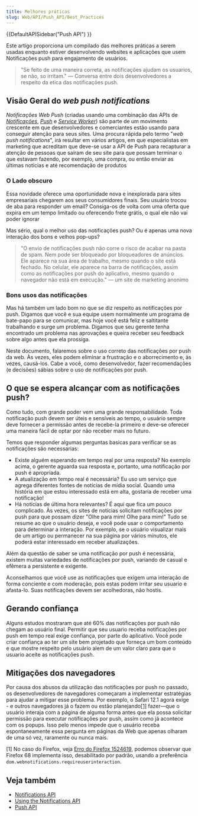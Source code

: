```yaml
---
title: Melhores práticas
slug: Web/API/Push_API/Best_Practices
---
```


{{DefaultAPISidebar("Push API") }}

Este artigo proporciona um compilado das melhores práticas a serem usadas enquanto estiver desenvolvendo websites e aplicações que usem Notificações push para engajamento de usuários.

> "Se feito de uma maneira correta, as notificações ajudam os usuarios, se não, so irritam." — Conversa entre dois desenvolvedores a respeito da etica das notificações push.

## Visão Geral do _web push notifications_

_Notificações Web Push_ (criadas usando uma combinação das APIs de _[Notificações](/pt-BR/docs/Web/API/Notifications_API)_, _[Push](/pt-BR/docs/Web/API/Push_API)_ e _[Service Worker](/pt-BR/docs/Web/API/Service_Worker_API)_) são parte de um movimento crescente em que desenvolvedores e comerciantes estão usando para conseguir atenção para seus sites. Uma procura rápida pelo termo "_web push notifications_", irá resultar em vários artigos, em que especialistas em marketing que acreditam que deve-se usar a API de Push para recapturar a atenção de pessoas que saíram de seu site para que possam terminar o que estavam fazendo, por exemplo, uma compra, ou então enviar as últimas notícias e até recomendação de produtos

### O Lado obscuro

Essa novidade oferece uma oportunidade nova e inexplorada para sites empresariais chegarem aos seus consumidores finais. Seu usuário trocou de aba para responder um email? Consiga-os de volta com uma oferta que expira em um tempo limitado ou oferecendo frete grátis, o qual ele não vai poder ignorar

Mas sério, qual o melhor uso das notificações push? Ou é apenas uma nova interação dos bons e velhos pop-ups?

> "O envio de notificações push não corre o risco de acabar na pasta de spam. Nem pode ser bloqueado por bloqueadores de anúncios. Ele aparece na sua área de trabalho, mesmo quando o site está fechado. No celular, ele aparece na barra de notificações, assim como as notificações por push do aplicativo, mesmo quando o navegador não está em execução." — um site de marketing anonimo

### Bons usos das notificações

Mas há também um lado bom no que se diz respeito as notificações por push. Digamos que você e sua equipe usem normalmente um programa de bate-papo para se comunicar, mas hoje você está feliz e saltitante trabalhando e surge um problema. Digamos que seu gerente tenha encontrado um problema nas aprovações e queira receber seu feedback sobre algo antes que ela prossiga.

Neste documento, falaremos sobre o uso correto das notificações por push da web. Às vezes, eles podem eliminar a frustração e o aborrecimento e, às vezes, causá-los. Cabe a você, como desenvolvedor, fazer recomendações (e decisões) sábias sobre o uso de notificações por push.

## O que se espera alcançar com as notificações push?

Como tudo, com grande poder vem uma grande responsabilidade. Toda notificação push devem ser úteis e sensíveis ao tempo, o usuário sempre deve fornecer a permissão antes de recebe-la primeiro e deve-se oferecer uma maneira fácil de optar por não receber mais no futuro.

Temos que responder algumas perguntas basicas para verificar se as notificações são necessarias:

- Existe alguém esperando em tempo real por uma resposta? No exemplo acima, o gerente aguarda sua resposta e, portanto, uma notificação por push é apropriada.
- A atualização em tempo real é necessária? Eu uso um serviço que agrega diferentes fontes de notícias de mídia social. Quando uma história em que estou interessado está em alta, gostaria de receber uma notificação!
- Há notícias de última hora relevantes? É aqui que fica um pouco complicado. Às vezes, os sites de notícias solicitam notificações por push para que possam dizer "Olhe para mim! Olhe para mim!" Tudo se resume ao que o usuário deseja, e você pode usar o comportamento para determinar a interação. Por exemplo, se o usuário visualizar mais de um artigo ou permanecer na sua página por vários minutos, ele poderá estar interessado em receber atualizações.

Além da questão de saber se uma notificação por push é necessária, existem muitas variedades de notificações por push, variando de casual e efêmera a persistente e exigente.

Aconselhamos que você use as notificações que exigem uma interação de forma conciente e com moderação, pois estas podem irritar seu usuario e afasta-lo. Suas notificações devem ser acolhedoras, não hostis.

## Gerando confiança

Alguns estudos mostraram que até 60% das notificações por push não chegam ao usuário final. Permitir que seu usuario receba notificações por push em tempo real exige confiança, por parte do aplicativo. Você pode criar confiança ao ter um site bem projetado que forneça um bom conteúdo e que mostre respeito pelo usuário alem de um valor claro para que o usuario aceite as notificações push.

## Mitigações dos navegadores

Por causa dos abusos da utilização das notificações por push no passado, os desenvolvedores de navegadores começaram a implementar estratégias para ajudar a mitigar esse problema. Por exemplo, o Safari 12.1 agora exige - e outros navegadores já o fazem ou estão planejando[\[1\]](#mitigations-footnote-1) fazer—que o usuário interaja com a página de alguma forma antes que ela possa solicitar permissão para executar notificações por push, assim como já acontece com os popups. Isso pelo menos impede que o usuário receba espontaneamente essa pergunta em páginas da Web que apenas olharam de uma só vez, raramente ou nunca mais.

\[1] No caso do Firefox, veja [Erro do Firefox 1524619](https://bugzil.la/1524619), podemos observar que Firefox 68 implementa isso, desabilitado por padrão, usando a preferência `dom.webnotifications.requireuserinteraction`.

## Veja também

- [Notifications API](/pt-BR/docs/Web/API/Notifications_API)
- [Using the Notifications API](/pt-BR/docs/Web/API/Notifications_API/Using_the_Notifications_API)
- [Push API](/pt-BR/docs/Web/API/Push_API)
